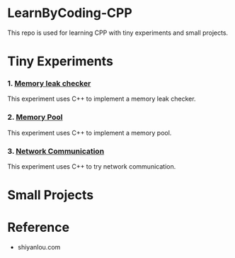 # LearnByCoding-CPP
This repo is used for learning CPP with tiny experiments and small projects. 

# Tiny Experiments
### 1. [Memory leak checker](./MemoryLeakChecker)
This experiment uses C++ to implement a memory leak checker.
### 2. [Memory Pool](./MemoryPool)
This experiment uses C++ to implement a memory pool.
### 3. [Network Communication](./NetworkCommunication)
This experiment uses C++ to try network communication.

# Small Projects

# Reference
- shiyanlou.com
